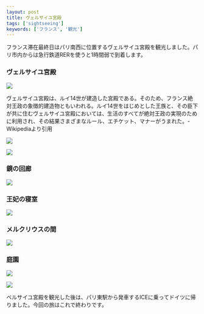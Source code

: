 ```yaml
---
layout: post
title: ヴェルサイユ宮殿
tags: ['sightseeing']
keywords: ['フランス', '観光']
---
```


フランス滞在最終日はパリ南西に位置するヴェルサイユ宮殿を観光しました。パリ市内からは急行鉄道RERを使うと1時間弱で到着します。

### ヴェルサイユ宮殿

![ ](/img/blog_versailles02.jpg)

ヴェルサイユ宮殿は、ルイ14世が建造した宮殿である。そのため、フランス絶対王政の象徴的建造物ともいわれる。ルイ14世をはじめとした王族と、その臣下が共に住むヴェルサイユ宮殿においては、生活のすべてが絶対王政の実現のために利用され、その結果さまざまなルール、エチケット、マナーがうまれた。-Wikipediaより引用

![ ](/img/blog_versailles03.jpg)

![ ](/img/blog_versailles04.jpg)

### 鏡の回廊

![ ](/img/blog_versailles05.jpg)

### 王妃の寝室

![ ](/img/blog_versailles06.jpg)

### メルクリウスの間

![ ](/img/blog_versailles07.jpg)

### 庭園

![ ](/img/blog_versailles08.jpg)

![ ](/img/blog_versailles09.jpg)

ベルサイユ宮殿を観光した後は、パリ東駅から発車するICEに乗ってドイツに帰りました。今回の旅はこれで終わりです。
